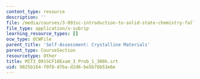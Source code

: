 ```yaml
---
content_type: resource
description: ''
file: /media/courses/3-091sc-introduction-to-solid-state-chemistry-fall-2010/9825b164f0f8d7bad2d6be5b76b53e6e_MIT3_091SCF10Exam_3_Prob_1_300k.srt
file_type: application/x-subrip
learning_resource_types: []
ocw_type: OCWFile
parent_title: 'Self-Assessment: Crystalline Materials'
parent_type: CourseSection
resourcetype: Other
title: MIT3_091SCF10Exam_3_Prob_1_300k.srt
uid: 9825b164-f0f8-d7ba-d2d6-be5b76b53e6e
---
```

